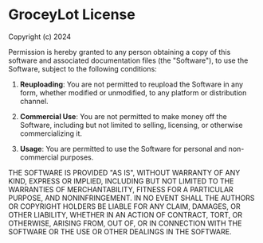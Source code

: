 # GroceyLot License

Copyright (c) 2024

Permission is hereby granted to any person obtaining a copy of this software and associated documentation files (the "Software"), to use the Software, subject to the following conditions:

1. **Reuploading**: You are not permitted to reupload the Software in any form, whether modified or unmodified, to any platform or distribution channel.

2. **Commercial Use**: You are not permitted to make money off the Software, including but not limited to selling, licensing, or otherwise commercializing it.

3. **Usage**: You are permitted to use the Software for personal and non-commercial purposes.

THE SOFTWARE IS PROVIDED "AS IS", WITHOUT WARRANTY OF ANY KIND, EXPRESS OR IMPLIED, INCLUDING BUT NOT LIMITED TO THE WARRANTIES OF MERCHANTABILITY, FITNESS FOR A PARTICULAR PURPOSE, AND NONINFRINGEMENT. IN NO EVENT SHALL THE AUTHORS OR COPYRIGHT HOLDERS BE LIABLE FOR ANY CLAIM, DAMAGES, OR OTHER LIABILITY, WHETHER IN AN ACTION OF CONTRACT, TORT, OR OTHERWISE, ARISING FROM, OUT OF, OR IN CONNECTION WITH THE SOFTWARE OR THE USE OR OTHER DEALINGS IN THE SOFTWARE.

